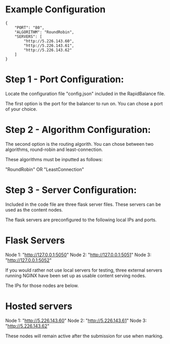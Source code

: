 # Example Configuration

```
{
    "PORT": "80",
    "ALGORITHM": "RoundRobin",
    "SERVERS": [
        "http://5.226.143.60",
        "http://5.226.143.61",
        "http://5.226.143.62"
    ]
}
```

# Step 1 - Port Configuration:

Locate the configuration file "config.json" included
in the RapidBalance file.

The first option is the port for the balancer to run on.
You can chose a port of your choice.

# Step 2 - Algorithm Configuration:

The second option is the routing algorith. You can chose
between two algorithms, round-robin and least-connection.

These algorithms must be inputted as follows:

"RoundRobin" OR "LeastConnection"

# Step 3 - Server Configuration:

Included in the code file are three flask server files.
These servers can be used as the content nodes. 

The flask servers are preconfigured to the following
local IPs and ports.

# Flask Servers

Node 1: "http://127.0.0.1:5050"
Node 2: "http://127.0.0.1:5051"
Node 3: "http://127.0.0.1:5052"

If you would rather not use local servers for testing,
three external servers running NGINX have been set up as
usable content serving nodes. 

The IPs for those nodes are below.

# Hosted servers

Node 1: "http://5.226.143.60"
Node 2: "http://5.226.143.61"
Node 3: "http://5.226.143.62"

These nodes will remain active after the submission for use
when marking.
